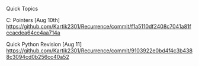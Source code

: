 Quick Topics

C: Pointers [Aug 10th]
https://github.com/Kartik2301/Recurrence/commit/f1a5110df2408c7041a81fccacdea64cc4aa714a

Quick Python Revision [Aug 11]
https://github.com/Kartik2301/Recurrence/commit/9103922e0bd4f4c3b4388c3094cd0b256cc40a52


